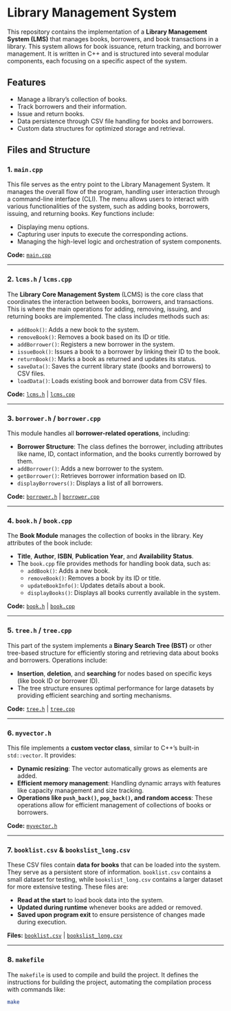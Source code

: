 # Library Management System

This repository contains the implementation of a **Library Management System (LMS)** that manages books, borrowers, and book transactions in a library. This system allows for book issuance, return tracking, and borrower management. It is written in C++ and is structured into several modular components, each focusing on a specific aspect of the system.

## Features

- Manage a library’s collection of books.
- Track borrowers and their information.
- Issue and return books.
- Data persistence through CSV file handling for books and borrowers.
- Custom data structures for optimized storage and retrieval.

## Files and Structure

### 1. `main.cpp`
This file serves as the entry point to the Library Management System. It manages the overall flow of the program, handling user interaction through a command-line interface (CLI). The menu allows users to interact with various functionalities of the system, such as adding books, borrowers, issuing, and returning books. Key functions include:

- Displaying menu options.
- Capturing user inputs to execute the corresponding actions.
- Managing the high-level logic and orchestration of system components.

**Code:** [`main.cpp`](./main.cpp)

---

### 2. `lcms.h` / `lcms.cpp`
The **Library Core Management System** (LCMS) is the core class that coordinates the interaction between books, borrowers, and transactions. This is where the main operations for adding, removing, issuing, and returning books are implemented. The class includes methods such as:

- `addBook()`: Adds a new book to the system.
- `removeBook()`: Removes a book based on its ID or title.
- `addBorrower()`: Registers a new borrower in the system.
- `issueBook()`: Issues a book to a borrower by linking their ID to the book.
- `returnBook()`: Marks a book as returned and updates its status.
- `saveData()`: Saves the current library state (books and borrowers) to CSV files.
- `loadData()`: Loads existing book and borrower data from CSV files.

**Code:** [`lcms.h`](./lcms.h) | [`lcms.cpp`](./lcms.cpp)

---

### 3. `borrower.h` / `borrower.cpp`
This module handles all **borrower-related operations**, including:

- **Borrower Structure**: The class defines the borrower, including attributes like name, ID, contact information, and the books currently borrowed by them.
- `addBorrower()`: Adds a new borrower to the system.
- `getBorrower()`: Retrieves borrower information based on ID.
- `displayBorrowers()`: Displays a list of all borrowers.

**Code:** [`borrower.h`](./borrower.h) | [`borrower.cpp`](./borrower.cpp)

---

### 4. `book.h` / `book.cpp`
The **Book Module** manages the collection of books in the library. Key attributes of the book include:

- **Title**, **Author**, **ISBN**, **Publication Year**, and **Availability Status**.
- The `book.cpp` file provides methods for handling book data, such as:
  - `addBook()`: Adds a new book.
  - `removeBook()`: Removes a book by its ID or title.
  - `updateBookInfo()`: Updates details about a book.
  - `displayBooks()`: Displays all books currently available in the system.

**Code:** [`book.h`](./book.h) | [`book.cpp`](./book.cpp)

---

### 5. `tree.h` / `tree.cpp`
This part of the system implements a **Binary Search Tree (BST)** or other tree-based structure for efficiently storing and retrieving data about books and borrowers. Operations include:

- **Insertion**, **deletion**, and **searching** for nodes based on specific keys (like book ID or borrower ID).
- The tree structure ensures optimal performance for large datasets by providing efficient searching and sorting mechanisms.

**Code:** [`tree.h`](./tree.h) | [`tree.cpp`](./tree.cpp)

---

### 6. `myvector.h`
This file implements a **custom vector class**, similar to C++’s built-in `std::vector`. It provides:

- **Dynamic resizing**: The vector automatically grows as elements are added.
- **Efficient memory management**: Handling dynamic arrays with features like capacity management and size tracking.
- **Operations like `push_back()`, `pop_back()`, and random access**: These operations allow for efficient management of collections of books or borrowers.

**Code:** [`myvector.h`](./myvector.h)

---

### 7. `booklist.csv` & `bookslist_long.csv`
These CSV files contain **data for books** that can be loaded into the system. They serve as a persistent store of information. `booklist.csv` contains a small dataset for testing, while `bookslist_long.csv` contains a larger dataset for more extensive testing. These files are:

- **Read at the start** to load book data into the system.
- **Updated during runtime** whenever books are added or removed.
- **Saved upon program exit** to ensure persistence of changes made during execution.

**Files:** [`booklist.csv`](./booklist.csv) | [`bookslist_long.csv`](./bookslist_long.csv)

---

### 8. `makefile`
The `makefile` is used to compile and build the project. It defines the instructions for building the project, automating the compilation process with commands like:

```bash
make
